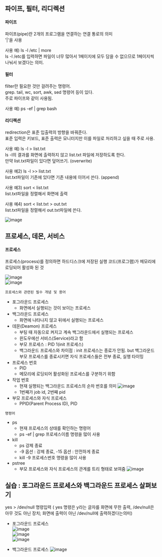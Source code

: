 ## 파이프, 필터, 리디렉션
#### 파이프
파이프(pipe)란 2개의 프로그램을 연결하는 연결 통로의 의미  
'|'을 사용  

사용 예) ls -l /etc | more  
ls -l /etc를 입력하면 파일이 너무 많아서 1페이지에 모두 담을 수 없으므로 1페이지씩 나눠서 보겠다는 의미.  

#### 필터
filter란 필요한 것만 걸려주는 명령어.  
grep. tail, wc, sort, awk, sed 명령어 등이 있다.  
주로 파이프와 같이 사용됨.  

사용 예) ps -ef | grep bash  

#### 리디렉션
redirection은 표준 입출력의 방향을 바꿔준다.  
표준 입력은 키보드, 표준 출력은 모니터지만 이를 파일로 처리하고 싶을 때 주로 사용.  

사용 예) ls -l > list.txt  
ls -l의 결과를 화면에 출력하지 않고 list.txt 파일에 저장하도록 한다.  
만약 list.txt파일이 있다면 덮어쓰기. (overwrite)  

사용 예2) ls -l >> list.txt  
list.txt파일이 기존에 있다면 기존 내용에 이어서 쓴다. (append)  

사용 예3) sort < list.txt  
list.txt파일을 정렬해서 화면에 출력

사용 예4) sort < list.txt > out.txt  
list.txt파일을 정렬해서 out.txt파일에 쓴다.  

![image](https://user-images.githubusercontent.com/67637716/188320867-e90f3110-6215-4d32-ae5f-dcee29d71d36.png)  


## 프로세스, 데몬, 서비스
#### 프로세스
프로세스(process)를 정의하면 하드디스크에 저장된 실행 코드(프로그램)가 메모리에 로딩되어 활성화 된 것  

![image](https://user-images.githubusercontent.com/67637716/188321418-02690695-7afb-4482-82bc-cb7402d895f6.png)  
![image](https://user-images.githubusercontent.com/67637716/188321429-49439bf5-54f4-4980-a4b5-2e08feab2ce6.png)  


`프로세스와 관련된 필수 개념 및 용어`  
* 포그라운드 프로세스
    * 화면에서 실행되는 것이 보이는 프로세스
* 백그라운드 프로세스
    * 화면에 나타나지 않고 뒤에서 실행되는 프로세스
* 데몬(Deamon) 프로세스 
    * 부팅 때 자동으로 켜지고 계속 백그라운드에서 실행되는 프로세스
    * 윈도우에선 서비스(Service)라고 함
    * 부모 프로세스 : PID 1(init 프로세스)  
    * 백그라운드 프로세스와 차이점 : init 프로세스는 종료가 안됨. but 백그라운드 부모 프로세스를 종료시키면 자식 프로세스들은 전부 종료, 실행 타이밍  
* 프로세스 번호
    * PID
    * 메모리에 로딩되어 활성화된 프로세스를 구분하기 위함
* 작업 번호
    * 현재 실행되는 백그라운드 프로세스의 순차 번호를 의미
![image](https://user-images.githubusercontent.com/67637716/188321325-3285dd76-8e3f-451a-bf00-644d5903299d.png)  
    * 1번째가 job id, 2번째 pid
* 부모 프로세스와 자식 프로세스
    * PPID(Parent Process ID), PID

`명령어`
* ps
    * 현재 프로세스의 상태를 확인하는 명령어
    * ps -ef | grep 프로세스이름 명령을 많이 사용
* kill
    * ps 강제 종료
    * -9 옵션 : 강제 종료, -15 옵션 : 안전하게 종료
    * kill -9 프로세스번호 명령을 많이 사용
* pstree
    * 부모 프로세스와 자식 프로세스의 관계를 트리 형태로 보여줌
![image](https://user-images.githubusercontent.com/67637716/188321685-7ecbdab6-13cc-449d-8f06-b5bf9983b445.png)  


## 실습 : 포그라운드 프로세스와 백그라운드 프로세스 살펴보기
yes > /dev/null 명령입력 ( yes 명령은 y라는 글자를 화면에 무한 출력, /dev/null은 아무 것도 아닌 장치; 화면에 출력이 아닌 /dev/null에 출력하겠다는의미)  

* 포그라운드 프로세스  
![image](https://user-images.githubusercontent.com/67637716/188321840-286699bb-3f63-4373-ac38-f8c01c9ed460.png)  
![image](https://user-images.githubusercontent.com/67637716/188321877-e8b284cd-5980-4623-9fd9-d111dd8d2459.png)  
![image](https://user-images.githubusercontent.com/67637716/188321892-751f1d23-57dc-419a-8cb2-cd55ed2fc170.png)  

* 백그라운드 프로세스
![image](https://user-images.githubusercontent.com/67637716/188321916-d11287df-ee1f-492b-813f-c2317bf34d41.png)








